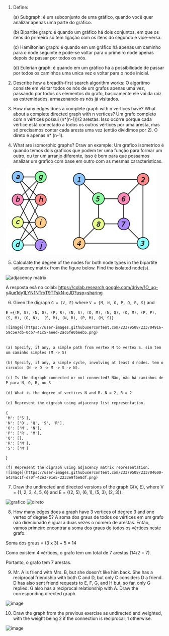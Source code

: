 
1. Define:

	(a) Subgraph: é um subconjunto de uma gráfico, quando você quer analizar apenas uma parte do gráfico.
	
	(b) Bipartite graph: é quando um gráfico há dois conjuntos, em que os itens do primeiro só tem ligação com os itens do segundo e vice-versa. 
	
	(c) Hamiltonian graph: é quando em um gráfico há apenas um caminho para o node seguinte e pode-se voltar para o primeiro node apenas depois de passar por todos os nós.  
	
	(d) Eulerian graph: é quando em um gráfico há a possibilidade de passar por todos os caminhos uma unica vez e voltar para o node inicial.

2. Describe how a breadth-first search algorithm works: O algoritmo consiste em visitar todos os nós de um grafos apenas uma vez, passando por todos os elementos do grafo, basicamente ele vai da raiz as estremidades, armazenando os nós já visitados.

3. How many edges does a complete graph with n vertices have? What about a complete directed graph with n vertices? Um grafo completo com n vértices possui (n*(n-1))/2 arestas. Isso ocorre porque cada vértice está conectado a todos os outros vértices por uma aresta, mas só precisamos contar cada aresta uma vez (então dividimos por 2). O direto é apenas n* (n-1).

4. What are isomorphic graphs? Draw an example: Um grafico isometrico é quando temos dois graficos que podem ter uma função para formar um outro, ou ter um arranjo diferente, isso é bom para que possamos analizar um grafico com base em outro com as mesmas caracteristicas.

![Gráfico](./img/Dibujo20170108-graph-isomorphism-example.jpg)

5. Calculate the degree of the nodes for both node types in the bipartite adjacency matrix from the figure below. Find the isolated node(s).

![adjacency matrix](./img/matrix01.png)

A resposta esá no colab: https://colab.research.google.com/drive/1O_uq-y4ue1dy1LYN1NTrxT9TTskN-cJD?usp=sharing

6. Given the digraph `G = (V, E)` where `V = {M, N, O, P, Q, R, S}` and 

`E ={(M, S), (N, O), (P, R), (N, S), (O, M),
	 (N, Q), (O, M), (P, P), (S, M), (O, N), 
	 (S, M), (N, R), (P, M), (M, S)}`

	![image](https://user-images.githubusercontent.com/23379508/233704916-59c5e7db-0cb7-41c5-aeed-2ac6fe0beeb5.png)


	(a) Specify, if any, a simple path from vertex M to vertex S. sim tem um caminho simples (M -> S)

	(b) Specify, if any, a simple cycle, involving at least 4 nodes. tem o circulo: (N -> O -> M -> S -> N).

	(c) Is the digraph connected or not connected? Não, não há caminhos de P para N, Q, R, ou S

	(d) What is the degree of vertices N and R. N = 2, R = 2

	(e) Represent the digraph using adjacency list representation.
	
	{
    'M': ['S'],
    'N': ['O', 'Q', 'S', 'R'],
    'O': ['M', 'N'],
    'P': ['R', 'M'],
    'Q': [],
    'R': ['M'],
    'S': ['M']
}

	(f) Represent the digraph using adjacency matrix representation.
	![image](https://user-images.githubusercontent.com/23379508/233704600-a434ac1f-d70f-42e3-91e5-2233e9fbe8df.png)


7. Draw the undirected and directed versions of the graph G(V, E), where V = {1, 2, 3, 4, 5, 6} and E = {(2, 5), (6, 1), (5, 3), (2, 3)}.

![grafico](https://user-images.githubusercontent.com/23379508/233705370-72602146-c496-4aa1-b0f7-ce3a0b47b0d0.png)
![direto](https://user-images.githubusercontent.com/23379508/233705403-e6f7598c-1f1d-4dcd-81bb-7d6a9b824130.png)


8. How many edges does a graph have 3 vertices of degree 3 and one vertex of degree 5?
A soma dos graus de todos os vértices em um grafo não direcionado é igual a duas vezes o número de arestas. Então, vamos primeiro encontrar a soma dos graus de todos os vértices neste grafo:

Soma dos graus = (3 x 3) + 5 = 14

Como existem 4 vértices, o grafo tem um total de 7 arestas (14/2 = 7).

Portanto, o grafo tem 7 arestas.

9. Mr. A is friend with Mrs. B, but she doesn't like him back. She has a reciprocal friendship with both C and D, but only C considers D a friend. D has also sent friend requests to E, F, G, and H but, so far, only G replied. G also has a reciprocal relationship with A. Draw the corresponding directed graph.

![image](https://user-images.githubusercontent.com/23379508/233706087-56549bf5-3430-4ac3-a897-e41673378c38.png)


10. Draw the graph from the previous exercise as undirected and weighted, with the weight being 2 if the connection is reciprocal, 1 otherwise.

![image](https://user-images.githubusercontent.com/23379508/233706154-4d4dbd2d-c45f-4df0-b978-34d0034f51ae.png)

